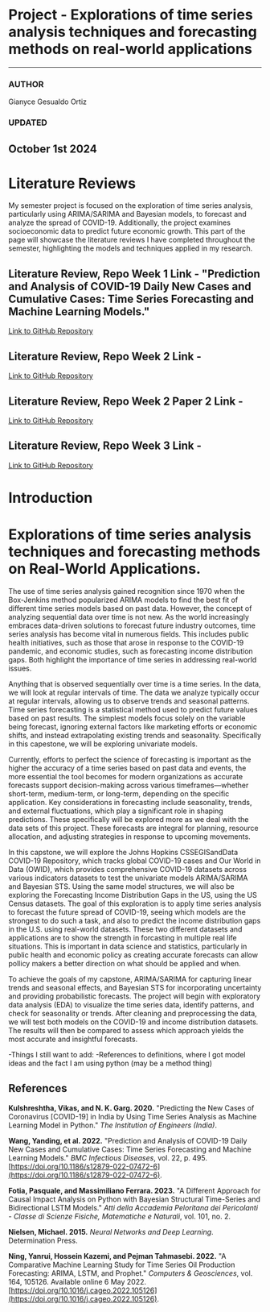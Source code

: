 # Project - Explorations of time series analysis techniques and forecasting methods on real-world applications

---

### AUTHOR

Gianyce Gesualdo Ortiz

### UPDATED

October 1st 2024
---

# Literature Reviews

My semester project is focused on the exploration of time series analysis, particularly using ARIMA/SARIMA and Bayesian models, to forecast and analyze the spread of COVID-19. Additionally, the project examines socioeconomic data to predict future economic growth. This part of the page will showcase the literature reviews I have completed throughout the semester, highlighting the models and techniques applied in my research.

## Literature Review, Repo Week 1 Link - "Prediction and Analysis of COVID-19 Daily New Cases and Cumulative Cases: Time Series Forecasting and Machine Learning Models."
[Link to GitHub Repository](Capstone_Paper_Review_Literature_Review__Week1.pdf)


## Literature Review, Repo Week 2 Link - 
[Link to GitHub Repository](https://github.com/GianyceG/gianyceg.github.io/blob/main/Capstone_Paper_Review_Literature_Review__2_%20(1).pdf)

## Literature Review, Repo Week 2 Paper 2 Link - 
[Link to GitHub Repository](https://github.com/GianyceG/gianyceg.github.io/blob/main/Capstone_Paper_Review_Literature_Review__3_%20(1).pdf)

## Literature Review, Repo Week 3 Link - 
[Link to GitHub Repository](https://github.com/GianyceG/gianyceg.github.io/blob/main/Capstone_Paper_Review_Literature_Review__4_%20(1).pdf)

# Introduction

# Explorations of time series analysis techniques and forecasting methods on Real-World Applications.


The use of time series analysis gained recognition since 1970 when the Box-Jenkins method popularized ARIMA models to find the best fit of different time series models based on past data.  However, the concept of analyzing sequential data over time is not new. As the world increasingly embraces data-driven solutions to forecast future industry outcomes, time series analysis has become vital in numerous fields. This includes public health initiatives, such as those that arose in response to the COVID-19 pandemic, and economic studies, such as forecasting income distribution gaps. Both highlight the importance of time series in addressing real-world issues.

Anything that is observed sequentially over time is a time series. In the data, we will look at regular intervals of time. The data we analyze typically occur at regular intervals, allowing us to observe trends and seasonal patterns. Time series forecasting is a statistical method used to predict future values based on past results. The simplest models focus solely on the variable being forecast, ignoring external factors like marketing efforts or economic shifts, and instead extrapolating existing trends and seasonality. Specifically in this capestone, we will be exploring univariate models.

Currently, efforts to perfect the science of forecasting is important as the higher the accuracy of a time series based on past data and events, the more essential the tool becomes for modern organizations as accurate forecasts support decision-making across various timeframes—whether short-term, medium-term, or long-term, depending on the specific application. Key considerations in forecasting include seasonality, trends, and external fluctuations, which play a significant role in shaping predictions. These specifically will be explored more as we deal with the data sets of this project. These forecasts are integral for planning, resource allocation, and adjusting strategies in response to upcoming movements.

In this capstone, we will explore the Johns Hopkins CSSEGISandData COVID-19 Repository, which tracks global COVID-19 cases and Our World in Data (OWID), which provides comprehensive COVID-19 datasets across various indicators datasets to test the univariate models ARIMA/SARIMA and Bayesian STS. Using the same model structures, we will also be exploring the Forecasting Income Distribution Gaps in the US, using the US Census datasets. The goal of this exploration is to apply time series analysis to forecast the future spread of COVID-19, seeing which models are the strongest to do such a task, and also to predict the income distribution gaps in the U.S. using real-world datasets. These two different datasets and applications are to show the strength in forcasting in multiple real life situations. This is important in data science and statistics, particularly in public health and economic policy as creating accurate forecasts can allow pollicy makers a better direction on what should be applied and when. 

To achieve the goals of my capstone, ARIMA/SARIMA for capturing linear trends and seasonal effects, and Bayesian STS for incorporating uncertainty and providing probabilistic forecasts. The project will begin with exploratory data analysis (EDA) to visualize the time series data, identify patterns, and check for seasonality or trends. After cleaning and preprocessing the data, we will test both models on the COVID-19 and income distribution datasets. The results will then be compared to assess which approach yields the most accurate and insightful forecasts.

-Things I still want to add:
-References to definitions, where I got model ideas and the fact I am using python (may be a method thing)




## References

**Kulshreshtha, Vikas, and N. K. Garg. 2020.** "Predicting the New Cases of Coronavirus [COVID-19] in India by Using Time Series Analysis as Machine Learning Model in Python." *The Institution of Engineers (India)*.

**Wang, Yanding, et al. 2022.** "Prediction and Analysis of COVID-19 Daily New Cases and Cumulative Cases: Time Series Forecasting and Machine Learning Models." *BMC Infectious Diseases*, vol. 22, p. 495. [https://doi.org/10.1186/s12879-022-07472-6](https://doi.org/10.1186/s12879-022-07472-6).

**Fotia, Pasquale, and Massimiliano Ferrara. 2023.** "A Different Approach for Causal Impact Analysis on Python with Bayesian Structural Time-Series and Bidirectional LSTM Models." *Atti della Accademia Peloritana dei Pericolanti - Classe di Scienze Fisiche, Matematiche e Naturali*, vol. 101, no. 2.

**Nielsen, Michael. 2015.** *Neural Networks and Deep Learning*. Determination Press.

**Ning, Yanrui, Hossein Kazemi, and Pejman Tahmasebi. 2022.** "A Comparative Machine Learning Study for Time Series Oil Production Forecasting: ARIMA, LSTM, and Prophet." *Computers & Geosciences*, vol. 164, 105126. Available online 6 May 2022. [https://doi.org/10.1016/j.cageo.2022.105126](https://doi.org/10.1016/j.cageo.2022.105126).



